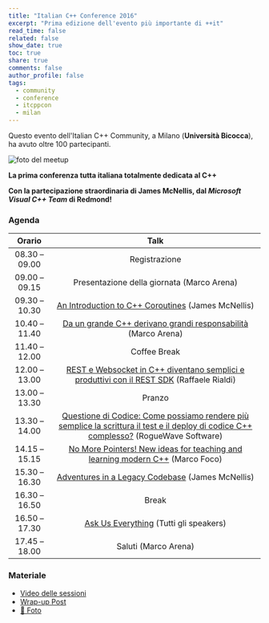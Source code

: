 ```yaml
---
title: "Italian C++ Conference 2016"
excerpt: "Prima edizione dell'evento più importante di ++it"
read_time: false
related: false
show_date: true
toc: true
share: true
comments: false
author_profile: false
tags:
  - community
  - conference
  - itcppcon
  - milan
---
```


Questo evento dell'Italian C++ Community, a Milano (**Università Bicocca**), ha avuto oltre 100 partecipanti.

![foto del meetup](https://ilpropheta.github.io/pics/itcppcon16.png)

**La prima conferenza tutta italiana totalmente dedicata al C++**

**Con la partecipazione straordinaria di James McNellis, dal *Microsoft Visual C++ Team* di Redmond!**

### Agenda

|Orario|Talk|
| :-: | :-: |
|08.30 – 09.00|Registrazione|
|09.00 – 09.15|Presentazione della giornata (Marco Arena)|
|09.30 – 10.30|[An Introduction to C++ Coroutines](https://italiancpp.org/conf16-talks#an-introduction-to-c-coroutines)	(James McNellis)|
|10.40 – 11.40|[Da un grande C++ derivano grandi responsabilità](https://italiancpp.org/conf16-talks#da-un-grande-c-derivano-grandi-responsabilit%C3%A0)	(Marco Arena)|
|11.40 – 12.00|Coffee Break|
|12.00 – 13.00|[REST e Websocket in C++ diventano semplici e produttivi con il REST SDK](https://italiancpp.org/conf16-talks#rest-e-websocket-in-c-diventano-semplici-e-produttivi-con-il-rest-sdk) (Raffaele Rialdi)|
|13.00 – 13.30|Pranzo|
|13.30 – 14.00|[Questione di Codice: Come possiamo rendere più semplice la scrittura il test e il deploy di codice C++ complesso?](https://italiancpp.org/conf16-talks#questione-di-codice-come-possiamo-rendere-pi%C3%B9-semplice-la-scrittura-il-test-e-il-deploy-di-codice-c-complesso)	(RogueWave Software)|
|14.15 – 15.15|[No More Pointers! New ideas for teaching and learning modern C++](https://italiancpp.org/conf16-talks#no-more-pointers-and-other-catchphrases---new-ideas-for-teaching-and-learning-modern-c)	(Marco Foco)|
|15.30 – 16.30|[Adventures in a Legacy Codebase](https://italiancpp.org/conf16-talks#adventures-in-a-legacy-codebase)	(James McNellis)|
|16.30 – 16.50|Break|
|16.50 – 17.30|[Ask Us Everything](https://italiancpp.org/conf16-talks#ask-us-everything)	(Tutti gli speakers)|
|17.45 – 18.00|Saluti	(Marco Arena)|

### Materiale

- [Video delle sessioni](https://www.youtube.com/playlist?list=PLsCm1Hs016LUOIdOmvp2cOgMuaQlPsVZK)
- [Wrap-up Post](/posts/2016-05-20-conf-2016)
- [📸 Foto](https://www.facebook.com/photo.php?fbid=10154675914456057&set=oa.883545501780439&type=3&theater)